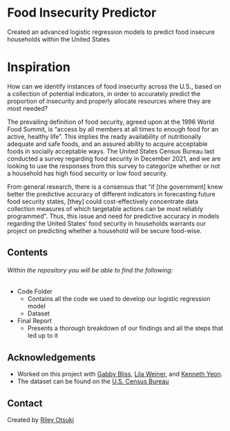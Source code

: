 # Food Insecurity Predictor
Created an advanced logistic regression models to predict food insecure households within the United States

# Inspiration
How can we identify instances of food insecurity across the U.S., based on a collection of potential indicators, in order to accurately predict the proportion of insecurity and properly allocate resources where they are most needed?

The prevailing definition of food security, agreed upon at the 1996 World Food Summit, is “access by all members at all times to enough food for an active, healthy life”. This implies the ready availability of nutritionally adequate and safe foods, and an assured ability to acquire acceptable foods in socially acceptable ways. The United States Census Bureau last conducted a survey regarding food security in December 2021, and we are looking to use the responses from this survey to categorize whether or not a household has high food security or low food security. 

From general research, there is a consensus that “if [the government] knew better the predictive accuracy of different indicators in forecasting future food security states, [they] could cost-effectively concentrate data collection measures of which targetable actions can be most reliably programmed”. Thus, this issue and need for predictive accuracy in models regarding the United States’ food security in households warrants our project on predicting whether a household will be secure food-wise.  

## Contents
###### Within the repository you will be able to find the following:
- Code Folder
  - Contains all the code we used to develop our logistic regression model
  - Dataset
- Final Report
  - Presents a thorough breakdown of our findings and all the steps that led up to it

## Acknowledgements
- Worked on this project with [Gabby Bliss](https://www.linkedin.com/in/gabrielle-bliss-165643237), [Lila Weiner](https://www.linkedin.com/in/lila-weiner-30512b25b/), and [Kenneth Yeon](https://www.linkedin.com/in/kennethyeon/).
- The dataset can be found on the [U.S. Census Bureau](https://www.census.gov/data/datasets/time-series/demo/cps/cps-supp_cps-repwgt/cps-food-security.html#cpssupps)

## Contact
Created by [Riley Otsuki](https://www.linkedin.com/in/rileyotsuki/)
